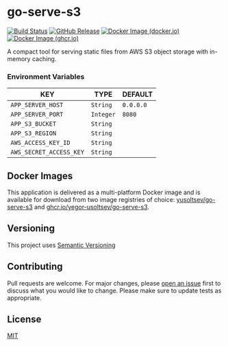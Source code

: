 # go-serve-s3

[![Build Status](https://github.com/yegor-usoltsev/go-serve-s3/actions/workflows/ci.yml/badge.svg)](https://github.com/yegor-usoltsev/go-serve-s3/actions)
[![GitHub Release](https://img.shields.io/github/v/release/yegor-usoltsev/go-serve-s3?sort=semver)](https://github.com/yegor-usoltsev/go-serve-s3/releases)
[![Docker Image (docker.io)](https://img.shields.io/docker/v/yusoltsev/go-serve-s3?label=docker.io&sort=semver)](https://hub.docker.com/r/yusoltsev/go-serve-s3)
[![Docker Image (ghcr.io)](https://img.shields.io/docker/v/yusoltsev/go-serve-s3?label=ghcr.io&sort=semver)](https://github.com/yegor-usoltsev/go-serve-s3/pkgs/container/go-serve-s3)

A compact tool for serving static files from AWS S3 object storage with in-memory caching.

### Environment Variables

| KEY                     | TYPE      | DEFAULT   |
|-------------------------|-----------|-----------|
| `APP_SERVER_HOST`       | `String`  | `0.0.0.0` |
| `APP_SERVER_PORT`       | `Integer` | `8080`    |
| `APP_S3_BUCKET`         | `String`  |           |
| `APP_S3_REGION`         | `String`  |           |
| `AWS_ACCESS_KEY_ID`     | `String`  |           |
| `AWS_SECRET_ACCESS_KEY` | `String`  |           |

## Docker Images

This application is delivered as a multi-platform Docker image and is available for download from two image registries
of choice: [yusoltsev/go-serve-s3](https://hub.docker.com/r/yusoltsev/go-serve-s3)
and [ghcr.io/yegor-usoltsev/go-serve-s3](https://github.com/yegor-usoltsev/go-serve-s3/pkgs/container/go-serve-s3).

## Versioning

This project uses [Semantic Versioning](https://semver.org)

## Contributing

Pull requests are welcome. For major changes,
please [open an issue](https://github.com/yegor-usoltsev/go-serve-s3/issues/new) first to discuss what you would
like to change. Please make sure to update tests as appropriate.

## License

[MIT](https://github.com/yegor-usoltsev/go-serve-s3/blob/main/LICENSE)
